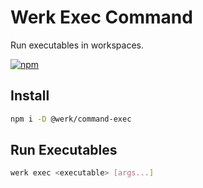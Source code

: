 # Werk Exec Command

Run executables in workspaces.

[![npm](https://img.shields.io/npm/v/@werk/command-exec)](https://www.npmjs.com/package/@werk/command-exec)

## Install

```sh
npm i -D @werk/command-exec
```

## Run Executables

```sh
werk exec <executable> [args...]
```
